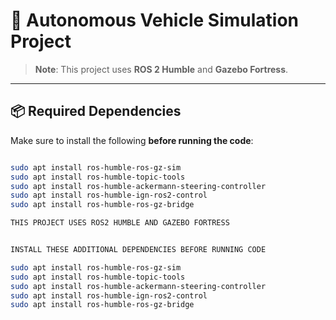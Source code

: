 # 🚗 Autonomous Vehicle Simulation Project

> **Note**: This project uses **ROS 2 Humble** and **Gazebo Fortress**.

---

## 📦 Required Dependencies

Make sure to install the following **before running the code**:

```bash

sudo apt install ros-humble-ros-gz-sim
sudo apt install ros-humble-topic-tools
sudo apt install ros-humble-ackermann-steering-controller
sudo apt install ros-humble-ign-ros2-control
sudo apt install ros-humble-ros-gz-bridge

THIS PROJECT USES ROS2 HUMBLE AND GAZEBO FORTRESS


INSTALL THESE ADDITIONAL DEPENDENCIES BEFORE RUNNING CODE

sudo apt install ros-humble-ros-gz-sim
sudo apt install ros-humble-topic-tools
sudo apt install ros-humble-ackermann-steering-controller
sudo apt install ros-humble-ign-ros2-control
sudo apt install ros-humble-ros-gz-bridge
